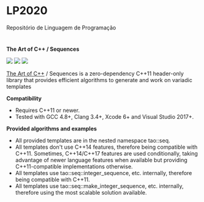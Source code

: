 # LP2020
Repositório de Linguagem de Programação
# 
**The Art of C++ / Sequences**

![](RackMultipart20200710-4-glfbax_html_49ac0cb03196381.gif)   ![](RackMultipart20200710-4-glfbax_html_49ac0cb03196381.gif)   ![](RackMultipart20200710-4-glfbax_html_49ac0cb03196381.gif)

[The Art of C++](https://taocpp.github.io/) / Sequences is a zero-dependency C++11 header-only library that provides efficient algorithms to generate and work on variadic templates

**Compatibility**

- Requires C++11 or newer.
- Tested with GCC 4.8+, Clang 3.4+, Xcode 6+ and Visual Studio 2017+.

**Provided algorithms and examples**

- All provided templates are in the nested namespace tao::seq.
- All templates don&#39;t use C++14 features, therefore being compatible with C++11. Sometimes, C++14/C++17 features are used conditionally, taking advantage of newer language features when available but providing C++11-compatible implementations otherwise.
- All templates use tao::seq::integer\_sequence, etc. internally, therefore being compatible with C++11.
- All templates use tao::seq::make\_integer\_sequence, etc. internally, therefore using the most scalable solution available.

